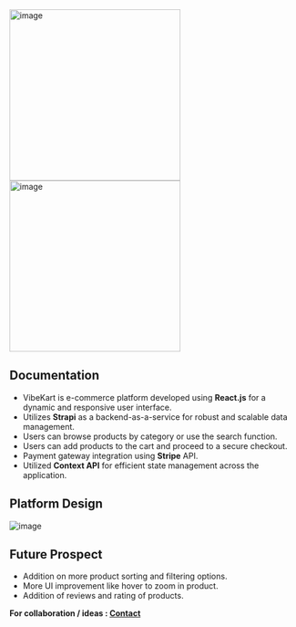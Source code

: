 <img width="300" alt="image" src="https://github.com/sivangbagri/VibeKart-Ecommerce-Platform/assets/61118650/60fdd5c5-b8b3-4b1e-b925-ffc98e7abaf1">
<img width="300" alt="image" src="https://github.com/sivangbagri/VibeKart-Ecommerce-Platform/assets/61118650/ff8d02cb-af38-4b8f-9f06-99e4351b62a0">

## Documentation 
- VibeKart is e-commerce platform developed using **React.js** for a dynamic and responsive user interface.
- Utilizes **Strapi** as a backend-as-a-service for robust and scalable data management.
- Users can browse products by category or use the search function.
- Users can add products to the cart and proceed to a secure checkout.
- Payment gateway integration using **Stripe** API.
- Utilized **Context API** for efficient state management across the application.

## Platform Design 

![image](https://github.com/sivangbagri/VibeKart-Ecommerce-Platform/assets/61118650/dd2dab21-0479-4284-8204-5820e02b460f)



## Future Prospect 

- Addition on more product sorting and filtering options.
- More UI improvement like hover to zoom in product.
- Addition of reviews and rating of products.

**For collaboration / ideas : [Contact](https://www.linkedin.com/in/shivang-bagri/)**

